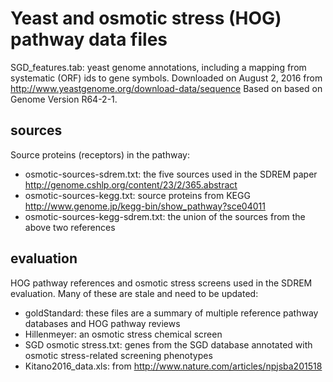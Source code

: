 # Yeast and osmotic stress (HOG) pathway data files

SGD_features.tab: yeast genome annotations, including a mapping from systematic
(ORF) ids to gene symbols.  Downloaded on August 2, 2016 from
http://www.yeastgenome.org/download-data/sequence  Based on based on Genome
Version R64-2-1.

## sources
Source proteins (receptors) in the pathway:
- osmotic-sources-sdrem.txt: the five sources used in the SDREM paper
http://genome.cshlp.org/content/23/2/365.abstract
- osmotic-sources-kegg.txt: source proteins from KEGG
http://www.genome.jp/kegg-bin/show_pathway?sce04011
- osmotic-sources-kegg-sdrem.txt: the union of the sources from the above
two references

## evaluation
HOG pathway references and osmotic stress screens used in the SDREM evaluation.
Many of these are stale and need to be updated:
- goldStandard: these files are a summary of multiple reference pathway
databases and HOG pathway reviews
- Hillenmeyer: an osmotic stress chemical screen
- SGD osmotic stress.txt: genes from the SGD database annotated with
osmotic stress-related screening phenotypes
- Kitano2016_data.xls: from http://www.nature.com/articles/npjsba201518

